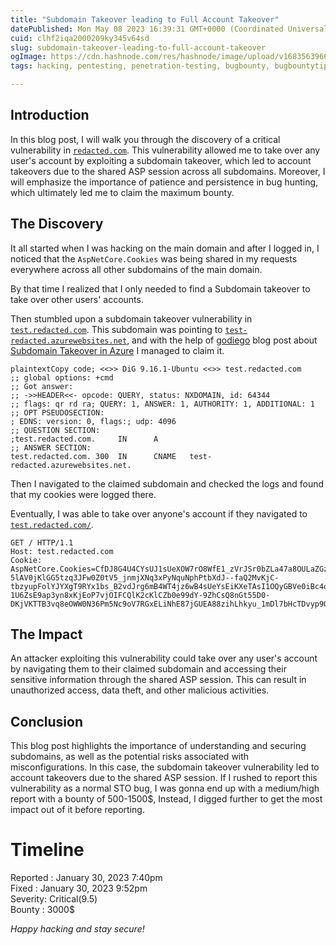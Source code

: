 ```yaml
---
title: "Subdomain Takeover leading to Full Account Takeover"
datePublished: Mon May 08 2023 16:39:31 GMT+0000 (Coordinated Universal Time)
cuid: clhf2iqa2000209ky345v64sd
slug: subdomain-takeover-leading-to-full-account-takeover
ogImage: https://cdn.hashnode.com/res/hashnode/image/upload/v1683563966096/e9d5d378-abe8-4f79-9521-62ea4773491a.jpeg
tags: hacking, pentesting, penetration-testing, bugbounty, bugbountytips

---
```


## **Introduction**

In this blog post, I will walk you through the discovery of a critical vulnerability in [`redacted.com`](http://labsimapp.testout.com). This vulnerability allowed me to take over any user's account by exploiting a subdomain takeover, which led to account takeovers due to the shared ASP session across all subdomains. Moreover, I will emphasize the importance of patience and persistence in bug hunting, which ultimately led me to claim the maximum bounty.

## **The Discovery**

It all started when I was hacking on the main domain and after I logged in, I noticed that the `AspNetCore.Cookies` was being shared in my requests everywhere across all other subdomains of the main domain.

By that time I realized that I only needed to find a Subdomain takeover to take over other users' accounts.

Then stumbled upon a subdomain takeover vulnerability in [`test.redacted.com`](http://legacypartner.testout.com). This subdomain was pointing to [`test-redacted.azurewebsites.net`](http://testout-legacypartner.azurewebsites.net), and with the help of [godiego](https://twitter.com/_godiego__) blog post about [Subdomain Takeover in Azure](https://godiego.co/posts/STO-Azure/#azure-websites) I managed to claim it.

```plaintext
plaintextCopy code; <<>> DiG 9.16.1-Ubuntu <<>> test.redacted.com
;; global options: +cmd
;; Got answer:
;; ->>HEADER<<- opcode: QUERY, status: NXDOMAIN, id: 64344
;; flags: qr rd ra; QUERY: 1, ANSWER: 1, AUTHORITY: 1, ADDITIONAL: 1
;; OPT PSEUDOSECTION:
; EDNS: version: 0, flags:; udp: 4096
;; QUESTION SECTION:
;test.redacted.com.     IN      A
;; ANSWER SECTION:
test.redacted.com. 300  IN      CNAME   test-redacted.azurewebsites.net.
```

Then I navigated to the claimed subdomain and checked the logs and found that my cookies were logged there.

  
Eventually, I was able to take over anyone's account if they navigated to [`test.redacted.com/`](http://legacypartner.testout.com/%22endpoint).

```http
GET / HTTP/1.1
Host: test.redacted.com
Cookie: AspNetCore.Cookies=CfDJ8G4U4CYsUJ1sUeXOW7rO8WfE1_zVrJSr0bZLa47a8OULaZGzSGb_UYX9hGbiBk-5lAV0jKlGG5tzq3JFw0Z0tV5_jnmjXNq3xPyNquNphPtbXdJ--faQ2MvKjC-tbzyupFolYJYXgT9RYx1bs_B2vdJrg6mB4WT4jz6wB4sUeYsEiKXeTAsI1OQyGBVe0iBc4oD4_L4Iz6-1U6ZsE9ap3yn8xKjEoP7vjOIFCQlK2cKlCZb0e99dY-9ZhCsQ8nGt55D0-DKjVKTTB3vq8eOWW0N36Pm5Nc9oV7RGxELiNhE87jGUEA88zihLhkyu_1mDl7bHcTDvyp9Q
```

## **The Impact**

An attacker exploiting this vulnerability could take over any user's account by navigating them to their claimed subdomain and accessing their sensitive information through the shared ASP session. This can result in unauthorized access, data theft, and other malicious activities.

## **Conclusion**

This blog post highlights the importance of understanding and securing subdomains, as well as the potential risks associated with misconfigurations. In this case, the subdomain takeover vulnerability led to account takeovers due to the shared ASP session. If I rushed to report this vulnerability as a normal STO bug, I was gonna end up with a medium/high report with a bounty of 500-1500$, Instead, I digged further to get the most impact out of it before reporting.  

# **Timeline**

Reported : January 30, 2023 7:40pm  
Fixed : January 30, 2023 9:52pm  
Severity: Critical(9.5)  
Bounty : 3000$  

*Happy hacking and stay secure!*